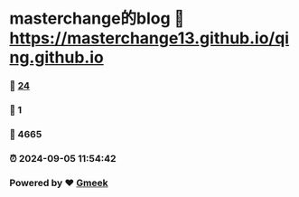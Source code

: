 # masterchange的blog :link: https://masterchange13.github.io/qing.github.io 
### :page_facing_up: [24](https://masterchange13.github.io/qing.github.io/tag.html) 
### :speech_balloon: 1 
### :hibiscus: 4665 
### :alarm_clock: 2024-09-05 11:54:42 
### Powered by :heart: [Gmeek](https://github.com/Meekdai/Gmeek)
